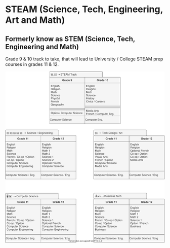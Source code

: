 # STEAM (Science, Tech, Engineering, Art and Math)

## Formerly know as STEM (Science, Tech, Engineering and Math)

Grade 9 & 10 track to take, that will lead to University / College STEAM prep courses in grades 11 & 12.

![STEAM Track](STEAM.svg)